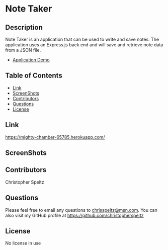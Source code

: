# Note Taker

## Description
Note Taker is an application that can be used to write and save notes. The application uses an Express.js back end and will save and retrieve note data from a JSON file.
- [Application Demo](https://mighty-chamber-65785.herokuapp.com/)

## Table of Contents
- [Link](#link)
- [ScreenShots](#screenshots)
- [Contributors](#contributors)
- [Questions](#questions)
- [License](#license)

## Link
https://mighty-chamber-65785.herokuapp.com/

## ScreenShots


## Contributors
Christopher Speltz

## Questions
Please feel free to email any questions to chrisspeltz@msn.com. You can also visit my GitHub profile at https://github.com/christopherspeltz

## License

No license in use
